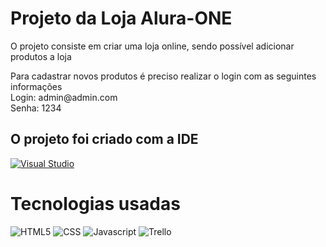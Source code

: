 # Projeto da Loja Alura-ONE

<p>O projeto consiste em criar uma loja online, sendo possível adicionar produtos a loja</p>

<p> Para cadastrar novos produtos é preciso realizar o login com as seguintes informações 
<br>
Login: admin@admin.com
<br>
Senha: 1234
</p>

## O projeto foi criado com a IDE

[![Visual Studio](https://img.shields.io/badge/Visual_Studio_Code-0078D4?style=for-the-badge&logo=visual%20studio%20code&logoColor=white)](https://code.visualstudio.com/)

# Tecnologias usadas #

![HTML5](https://img.shields.io/badge/HTML-239120?style=for-the-badge&logo=html5&logoColor=white)
![CSS](https://img.shields.io/badge/CSS-239120?&style=for-the-badge&logo=css3&logoColor=white)
![Javascript](https://img.shields.io/badge/JavaScript-F7DF1E?style=for-the-badge&logo=javascript&logoColor=black)
![Trello](https://img.shields.io/badge/Trello-0052CC?style=for-the-badge&logo=trello&logoColor=white)
